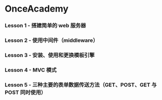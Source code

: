 # OnceAcademy
### Lesson 1 - 搭建简单的 web 服务器  
### Lesson 2 - 使用中间件（middleware）
### Lesson 3 - 安装、使用和更换模板引擎    
### Lesson 4 - MVC 模式   
### Lesson 5 - 三种主要的表单数据传送方法（GET、POST、GET 与 POST 同时使用）    